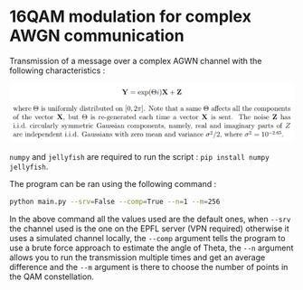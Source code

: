 # 16QAM modulation for complex AWGN communication

Transmission of a message over a complex AGWN channel with the following characteristics :

<img src="docs/channel.png" />

`numpy` and `jellyfish` are required to run the script : `pip install numpy jellyfish`.

The program can be ran using the following command :

```sh
python main.py --srv=False --comp=True --n=1 --m=256
```

In the above command all the values used are the default ones, when `--srv` the channel used is the one on the EPFL server (VPN required) otherwise it uses a simulated channel locally, the `--comp` argument tells the program to use a brute force approach to estimate the angle of Theta, the `--n` argument allows you to run the transmission multiple times and get an average difference and the `--m` argument is there to choose the number of points in the QAM constellation.
